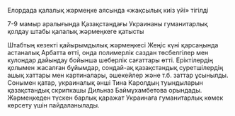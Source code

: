 Елордада қалалық жәрмеңке аясында «жақсылық киіз үйі» тігілді

7-9 мамыр аралығында Қазақстандағы Украинаны гуманитарлық қолдау штабы қалалық жәрмеңкеге қатысты

Штабтың кезекті қайырымдылық жәрмеңкесі Жеңіс күні қарсаңында астаналық Арбатта өтті, онда полимерлік саздан төсбелгілер мен кулондар дайындау бойынша шеберлік сағаттары өтті. Еріктілердің қолымен жасалған бұйымдар, сондай-ақ қазақстандық суретшілердің ашық хаттары мен картиналары, әшекейлер және т.б. заттар ұсынылды. Сонымен қатар, украиналық әнші Тина Каролдың туындыларын қазақстандық скрипкашы Дильназ Баймұхамбетова орындады.
Жәрмеңкеден түскен барлық қаражат Украинаға гуманитарлық көмек көрсету үшін пайдаланылады.

